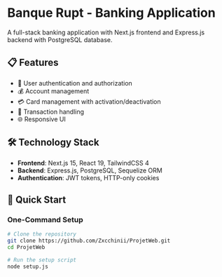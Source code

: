 # Banque Rupt - Banking Application

A full-stack banking application with Next.js frontend and Express.js backend with PostgreSQL database.

## 📋 Features

- 🔐 User authentication and authorization
- 💰 Account management
- 💳 Card management with activation/deactivation
- 💸 Transaction handling
- 🌐 Responsive UI

## 🛠️ Technology Stack

- **Frontend**: Next.js 15, React 19, TailwindCSS 4
- **Backend**: Express.js, PostgreSQL, Sequelize ORM
- **Authentication**: JWT tokens, HTTP-only cookies

## 🚀 Quick Start

### One-Command Setup

```bash
# Clone the repository
git clone https://github.com/Zxcchinii/ProjetWeb.git
cd ProjetWeb

# Run the setup script
node setup.js